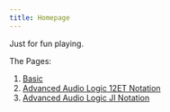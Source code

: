 ```yaml
---
title: Homepage
---
```


Just for fun playing.

The Pages:
1. [Basic](https://codineslifen.github.io/MusicTouchpad-XY-Multioctave-w-Continuous-CustomizableScales-12ETandJINotation-AutomaticallyColored/2025/05/10/basic.html)
2. [Advanced Audio Logic 12ET Notation](https://codineslifen.github.io/MusicTouchpad-XY-Multioctave-w-Continuous-CustomizableScales-12ETandJINotation-AutomaticallyColored/2025/06/15/advancedaudio12et.html)
3. [Advanced Audio Logic JI Notation](https://codineslifen.github.io/MusicTouchpad-XY-Multioctave-w-Continuous-CustomizableScales-12ETandJINotation-AutomaticallyColored/ed/2025/06/15/advancedaudiojust.html)

